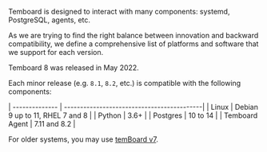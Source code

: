 Temboard is designed to interact with many components: systemd, PostgreSQL,
agents, etc.

As we are trying to find the right balance between innovation and backward
compatibility, we define a comprehensive list of platforms and software that
we support for each version.

Temboard 8 was released in May 2022.

Each minor release (e.g. `8.1`, `8.2`, etc.) is compatible with the following
components:

| -------------- | -------------------------------------------|
| Linux          | Debian 9 up to 11, RHEL 7 and 8            |
| Python         | 3.6+                                       |
| Postgres       | 10 to 14                                   |
| Temboard Agent | 7.11 and 8.2                               |

For older systems, you may use [temBoard v7](/en/v7).
